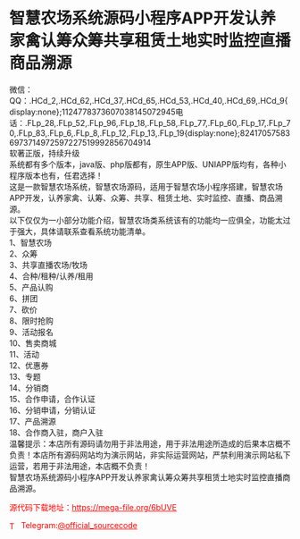 # 智慧农场系统源码小程序APP开发认养家禽认筹众筹共享租赁土地实时监控直播商品溯源

微信：QQ：.HCd_2,.HCd_62,.HCd_37,.HCd_65,.HCd_53,.HCd_40,.HCd_69,.HCd_9{display:none};1124778373607038145072945电话：.FLp_28,.FLp_52,.FLp_96,.FLp_18,.FLp_58,.FLp_77,.FLp_60,.FLp_17,.FLp_70,.FLp_83,.FLp_6,.FLp_8,.FLp_12,.FLp_13,.FLp_19{display:none};824170575836973714972597227519992856704914<br>软著正版，持续升级<br>系统都有多个版本，java版、php版都有，原生APP版、UNIAPP版均有，各种小程序版本也有，任君选择！<br>这是一款智慧农场系统，智慧农场源码，适用于智慧农场小程序搭建，智慧农场APP开发，认养家禽、认筹、众筹、共享、租赁土地、实时监控、直播、商品溯源。<br>以下仅仅为一小部分功能介绍，智慧农场类系统该有的功能均一应俱全，功能太过于强大，具体请联系查看系统功能清单。<br>1、智慧农场<br>2、众筹<br>3、共享直播农场/牧场<br>4、合种/租种/认养/租用<br>5、产品认购<br>6、拼团<br>7、砍价<br>8、限时抢购<br>9、活动报名<br>10、售卖商城<br>11、活动<br>12、优惠券<br>13、专题<br>14、分销商<br>15、合作申请，合作认证<br>16、分销申请，分销认证<br>17、产品溯源<br>18、合作商入驻，商户入驻<br>    温馨提示：本店所有源码请勿用于非法用途，用于非法用途所造成的后果本店概不负责！本店所有源码网站均为演示网站，非实际运营网站，严禁利用演示网站私下运营，若用于非法用途，本店概不负责！<br>    智慧农场系统源码小程序APP开发认养家禽认筹众筹共享租赁土地实时监控直播商品溯源。<br>


<p style="color: red;">源代码下载地址：<a href="https://mega-file.org/6bUVE" style="color: red;">https://mega-file.org/6bUVE</a></p><p style="color: red;"><img src="https://cdn-icons-png.flaticon.com/512/2111/2111646.png" alt="Telegram Icon" style="width: 16px; vertical-align: middle; margin-right: 5px;">Telegram:<a href="https://t.me/official_sourcecode" style="color: red;">@official_sourcecode</a></p>